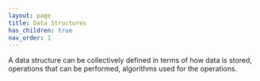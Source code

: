 ```yaml
---
layout: page
title: Data Structures
has_children: true
nav_order: 1
---
```


A data structure can be collectively defined in terms of how data is stored, operations
that can be performed, algorithms used for the operations.